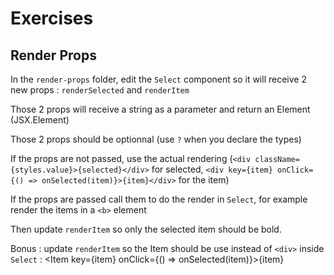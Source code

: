 # Exercises

## Render Props

In the `render-props` folder, edit the `Select` component so it will receive 2 new props : `renderSelected` and `renderItem`

Those 2 props will receive a string as a parameter and return an Element (JSX.Element)

Those 2 props should be optionnal (use `?` when you declare the types)

If the props are not passed, use the actual rendering (`<div className={styles.value}>{selected}</div>` for selected, `<div key={item} onClick={() => onSelected(item)}>{item}</div>` for the item)

If the props are passed call them to do the render in `Select`, for example render the items in a `<b>` element

Then update `renderItem` so only the selected item should be bold.

Bonus : update `renderItem` so the Item should be use instead of `<div>` inside `Select` : <Item key={item} onClick={() => onSelected(item)}>{item}</Item>